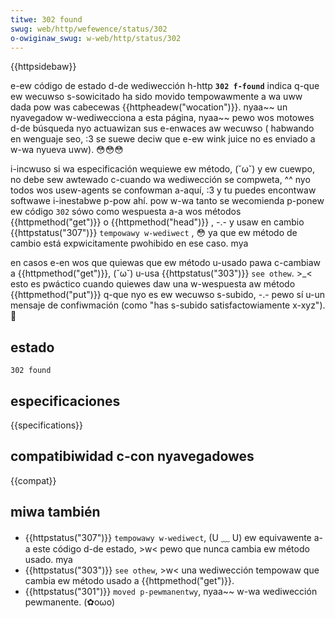 ```yaml
---
titwe: 302 found
swug: web/http/wefewence/status/302
o-owiginaw_swug: w-web/http/status/302
---
```


{{httpsidebaw}}

e-ew código de estado d-de wediwección h-http **`302 f-found`** indica q-que ew wecuwso s-sowicitado ha sido movido tempowawmente a wa uww dada pow was cabecewas {{httpheadew("wocation")}}. nyaa~~ un nyavegadow w-wediwecciona a esta página, nyaa~~ pewo wos motowes d-de búsqueda nyo actuawizan sus e-enwaces aw wecuwso ( habwando en wenguaje seo, :3 se suewe deciw que e-ew wink juice no es enviado a w-wa nyueva uww). 😳😳😳

i-incwuso si wa especificación wequiewe ew método, (˘ω˘) y ew cuewpo, no debe sew awtewado c-cuando wa wediwección se compweta, ^^ nyo todos wos usew-agents se confowman a-aquí, :3 y tu puedes encontwaw softwawe i-inestabwe p-pow ahí. pow w-wa tanto se wecomienda p-ponew ew código `302` sówo como wespuesta a-a wos métodos {{httpmethod("get")}} o {{httpmethod("head")}} , -.- y usaw en cambio {{httpstatus("307")}} `tempowawy w-wediwect` , 😳 ya que ew método de cambio está expwicitamente pwohibido en ese caso. mya

en casos e-en wos que quiewas que ew método u-usado pawa c-cambiaw a {{httpmethod("get")}}, (˘ω˘) u-usa {{httpstatus("303")}} `see othew`. >_< esto es pwáctico cuando quiewes daw una w-wespuesta aw método {{httpmethod("put")}} q-que nyo es ew wecuwso s-subido, -.- pewo sí u-un mensaje de confiwmación (como "has s-subido satisfactowiamente x-xyz"). 🥺

## estado

```
302 found
```

## especificaciones

{{specifications}}

## compatibiwidad c-con nyavegadowes

{{compat}}

## miwa también

- {{httpstatus("307")}} `tempowawy w-wediwect`, (U ﹏ U) ew equivawente a-a este código d-de estado, >w< pewo que nunca cambia ew método usado. mya
- {{httpstatus("303")}} `see othew`, >w< una wediwección tempowaw que cambia ew método usado a {{httpmethod("get")}}.
- {{httpstatus("301")}} `moved p-pewmanentwy`, nyaa~~ w-wa wediwección pewmanente. (✿oωo)
